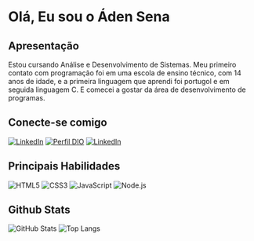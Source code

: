 
# Olá, Eu sou o Áden Sena

## Apresentação
Estou cursando Análise e Desenvolvimento de Sistemas. Meu primeiro contato com programação foi em uma escola de ensino técnico, com 14 anos de idade, e a primeira linguagem que aprendi foi portugol e em seguida linguagem C. E comecei a gostar da área de desenvolvimento de programas.

## Conecte-se comigo
[![LinkedIn](https://img.shields.io/badge/LinkedIn-000?style=for-the-badge&logo=linkedin&logoColor=blue)](https://www.linkedin.com/in/aden-sena/)
[![Perfil DIO](https://img.shields.io/badge/-Meu%20Perfil%20na%20DIO-000?style=for-the-badge)](https://www.dio.me/users/adennepomuceno)
[![LinkedIn](https://img.shields.io/badge/github-000?style=for-the-badge&logo=github)](https://github.com/aden-sena)

## Principais Habilidades
![HTML5](https://img.shields.io/badge/HTML5-000?style=for-the-badge&logo=html5)
![CSS3](https://img.shields.io/badge/CSS3-000?style=for-the-badge&logo=css3&logoColor=264CE4)
![JavaScript](https://img.shields.io/badge/JavaScript-000?style=for-the-badge&logo=javascript)
![Node.js](https://img.shields.io/badge/Node.js-000?style=for-the-badge&logo=node.js)

## Github Stats
![GitHub Stats](https://github-readme-stats.vercel.app/api?username=aden-sena&theme=transparent&bg_color=000&border_color=30A3DC&show_icons=true&icon_color=30A3DC&title_color=008000&text_color=FFF)
![Top Langs](https://github-readme-stats-git-masterrstaa-rickstaa.vercel.app/api/top-langs/?username=aden-sena&layout=compact&bg_color=000&border_color=30A3DC&title_color=008000&text_color=FFF)